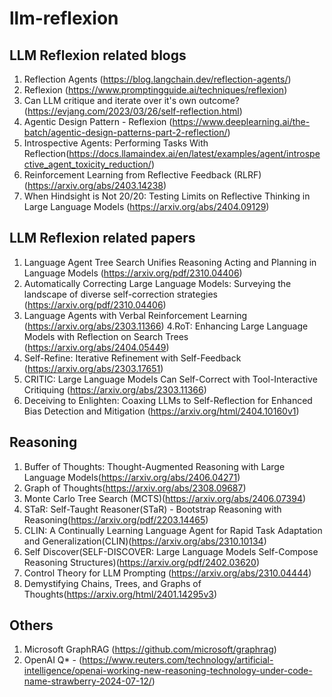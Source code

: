 # llm-reflexion
## LLM Reflexion related blogs

1. Reflection Agents (https://blog.langchain.dev/reflection-agents/)
2. Reflexion (https://www.promptingguide.ai/techniques/reflexion)
3. Can LLM critique and iterate over it's own outcome? (https://evjang.com/2023/03/26/self-reflection.html)
4. Agentic Design Pattern - Reflexion (https://www.deeplearning.ai/the-batch/agentic-design-patterns-part-2-reflection/)
5. Introspective Agents: Performing Tasks With Reflection(https://docs.llamaindex.ai/en/latest/examples/agent/introspective_agent_toxicity_reduction/)
6. Reinforcement Learning from Reflective Feedback (RLRF)(https://arxiv.org/abs/2403.14238)
7. When Hindsight is Not 20/20: Testing Limits on Reflective Thinking in Large Language Models (https://arxiv.org/abs/2404.09129)


## LLM Reflexion related papers

1. Language Agent Tree Search Unifies Reasoning Acting and Planning in Language Models (https://arxiv.org/pdf/2310.04406)
2. Automatically Correcting Large Language Models: Surveying the landscape of diverse self-correction strategies (https://arxiv.org/pdf/2310.04406)
3. Language Agents with Verbal Reinforcement Learning (https://arxiv.org/abs/2303.11366)
4.RoT: Enhancing Large Language Models with Reflection on Search Trees (https://arxiv.org/abs/2404.05449)
5. Self-Refine: Iterative Refinement with Self-Feedback (https://arxiv.org/abs/2303.17651)
6. CRITIC: Large Language Models Can Self-Correct with Tool-Interactive Critiquing (https://arxiv.org/abs/2303.11366)
7. Deceiving to Enlighten: Coaxing LLMs to Self-Reflection for Enhanced Bias Detection and Mitigation
(https://arxiv.org/html/2404.10160v1)


## Reasoning
1. Buffer of Thoughts: Thought-Augmented Reasoning with Large Language Models(https://arxiv.org/abs/2406.04271)
2. Graph of Thoughts(https://arxiv.org/abs/2308.09687)
3. Monte Carlo Tree Search (MCTS)(https://arxiv.org/abs/2406.07394)
4. STaR: Self-Taught Reasoner(STaR) - Bootstrap Reasoning with Reasoning(https://arxiv.org/pdf/2203.14465)
5. CLIN: A Continually Learning Language Agent for Rapid Task Adaptation and Generalization(CLIN)(https://arxiv.org/abs/2310.10134)
6. Self Discover(SELF-DISCOVER: Large Language Models Self-Compose Reasoning Structures)(https://arxiv.org/pdf/2402.03620)
7. Control Theory for LLM Prompting (https://arxiv.org/abs/2310.04444)
8. Demystifying Chains, Trees, and Graphs of Thoughts(https://arxiv.org/html/2401.14295v3)

## Others
1. Microsoft GraphRAG (https://github.com/microsoft/graphrag)
2. OpenAI Q* - (https://www.reuters.com/technology/artificial-intelligence/openai-working-new-reasoning-technology-under-code-name-strawberry-2024-07-12/)




